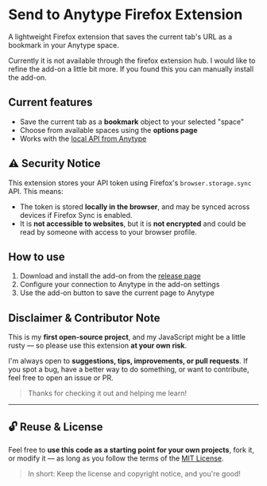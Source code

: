 # Send to Anytype Firefox Extension

A lightweight Firefox extension that saves the current tab's URL as a bookmark in your Anytype space.

Currently it is not available through the firefox extension hub. I would like to refine the add-on a little bit more. If you found this you can manually install the add-on.


## Current features

- Save the current tab as a **bookmark** object to your selected "space"
- Choose from available spaces using the **options page**
- Works with the [local API from Anytype](https://developers.anytype.io/)



## ⚠️ Security Notice

This extension stores your API token using Firefox's `browser.storage.sync` API. This means:

- The token is stored **locally in the browser**, and may be synced across devices if Firefox Sync is enabled.
- It is **not accessible to websites**, but it is **not encrypted** and could be read by someone with access to your browser profile.

## How to use
1. Download and install the add-on from the [release page](https://github.com/TheA/send-to-anytype-firefox/releases)
2. Configure your connection to Anytype in the add-on settings
3. Use the add-on button to save the current page to Anytype

## Disclaimer & Contributor Note

This is my **first open-source project**, and my JavaScript might be a little rusty — so please use this extension **at your own risk**.

I'm always open to **suggestions, tips, improvements, or pull requests**. If you spot a bug, have a better way to do something, or want to contribute, feel free to open an issue or PR.

> Thanks for checking it out and helping me learn!

---

## 🔓 Reuse & License

Feel free to **use this code as a starting point for your own projects**, fork it, or modify it — as long as you follow the terms of the [MIT License](LICENSE).

> In short: Keep the license and copyright notice, and you're good!

